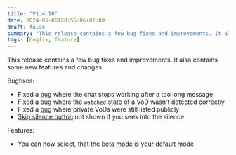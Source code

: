 ```yaml
---
title: "V1.4.18"
date: 2024-05-06T20:56:06+02:00
draft: false
summary: "This release contains a few bug fixes and improvements. It also contains some new features and changes."
tags: [bugfix, feature]
---
```


This release contains a few bug fixes and improvements.
It also contains some new features and changes.

Bugfixes:
- Fixed a [bug](https://github.com/TUM-Dev/gocast/pull/1324) where the chat stops working after a too long message
- Fixed a [bug](https://github.com/TUM-Dev/gocast/pull/1350) where the `watched` state of a VoD wasn't detected correctly
- Fixed a [bug](https://github.com/TUM-Dev/gocast/pull/1340) where private VoDs were still listed publicly
- [Skip silence button](https://github.com/TUM-Dev/gocast/pull/1326) not shown if you seek into the silence

Features:
- You can now select, that the [beta mode](https://github.com/TUM-Dev/gocast/pull/1328) is your default mode
